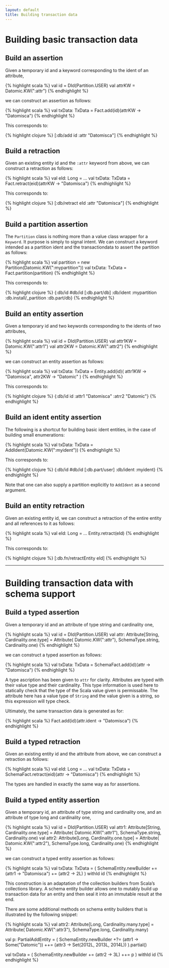 ```yaml
---
layout: default
title: Building transaction data
---
```


# <a name="txdata">Building basic transaction data</a>


## Build an assertion

Given a temporary id and a keyword corresponding to the ident of an attribute,

{% highlight scala %}
val id = DId(Partition.USER)
val attrKW = Datomic.KW(":attr")
{% endhighlight %}

we can construct an assertion as follows:

{% highlight scala %}
val txData: TxData = Fact.add(id)(attrKW -> "Datomisca")
{% endhighlight %}

This corresponds to:

{% highlight clojure %}
[:db/add id :attr "Datomisca"]
{% endhighlight %}

## Build a retraction

Given an existing entity id and the `:attr` keyword from above, we can construct a retraction as follows:

{% highlight scala %}
val eId: Long = …
val txData: TxData = Fact.retract(eid)(attrKW -> "Datomisca")
{% endhighlight %}

This corresponds to:

{% highlight clojure %}
[:db/retract eId :attr "Datomisca"]
{% endhighlight %}


## Build a partition assertion

The `Partition` class is nothing more than a value class wrapper for a
`Keyword`. It purpose is simply to signal intent. We can construct a keyword
intended as a partition ident and the transactiondata to assert the partition
as follows:

{% highlight scala %}
val partition = new Partition(Datomic.KW(":mypartition"))
val txData: TxData = Fact.partition(partition)
{% endhighlight %}

This corresponds to:

{% highlight clojure %}
{:db/id #db/id [:db.part/db]
 :db/ident :mypartition
 :db.install/_partition :db.part/db}
{% endhighlight %}

## Build an entity assertion

Given a temporary id and two keywords corresponding to the idents of two attributes,

{% highlight scala %}
val id = DId(Partition.USER)
val attr1KW = Datomic.KW(":attr1")
val attr2KW = Datomic.KW(":attr2")
{% endhighlight %}

we can construct an entity assertion as follows:

{% highlight scala %}
val txData: TxData =
  Entity.add(id)(
    attr1KW -> "Datomisca",
    attr2KW -> "Datomic"
  )
{% endhighlight %}

This corresponds to:

{% highlight clojure %}
{:db/id id
 :attr1 "Datomisca"
 :atrr2 "Datomic"}
{% endhighlight %}


## Build an ident entity assertion

The following is a shortcut for building basic ident entities, in the case of building small enumerations:

{% highlight scala %}
val txData: TxData = AddIdent(Datomic.KW(":myident"))
{% endhighlight %}

This corresponds to:

{% highlight clojure %}
{:db/id #db/id [:db.part/user]
 :db/ident :myident}
{% endhighlight %}

Note that one can also supply a partition explicitly to `AddIdent` as a second argument.


## Build an entity retraction

Given an existing entity id, we can construct a retraction of the entire
entity and all references to it as follows:

{% highlight scala %}
val eId: Long = …
Entity.retract(eId)
{% endhighlight %}

This corresponds to:

{% highlight clojure %}
[:db.fn/retractEntity eId]
{% endhighlight %}

---

# <a name="txdata">Building transaction data with schema support</a>


## Build a typed assertion

Given a temporary id and an attribute of type string and cardinality one,

{% highlight scala %}
val id = DId(Partition.USER)
val attr: Attribute[String, Cardinality.one.type] =
  Attribute(
    Datomic.KW(":attr"),
    SchemaType.string,
    Cardinality.one)
{% endhighlight %}

we can construct a typed assertion as follows:

{% highlight scala %}
val txData: TxData = SchemaFact.add(id)(attr -> "Datomisca")
{% endhighlight %}

A type ascription has been given to `attr` for clarity. Attributes are typed
with their value type and their cardinality. This type information is used
here to statically check that the type of the Scala value given is
permissable. The attribute here has a value type of `String` and the value
given is a string, so this expression will type check.

Ultimately, the same transaction data is generated as for:

{% highlight scala %}
Fact.add(id)(attr.ident -> "Datomisca")
{% endhighlight %}


## Build a typed retraction

Given an existing entity id and the attribute from above, we can construct a retraction as follows:

{% highlight scala %}
val eId: Long = …
val txData: TxData = SchemaFact.retract(eid)(attr -> "Datomisca")
{% endhighlight %}

The types are handled in exactly the same way as for assertions.


## Build a typed entity assertion

Given a temporary id, an attribute of type string and cardinality one, and an
attribute of type long and cardinality one,

{% highlight scala %}
val id = DId(Partition.USER)
val attr1: Attribute[String, Cardinality.one.type] =
  Attribute(
    Datomic.KW(":attr1"),
    SchemaType.string,
    Cardinality.one)
val attr2: Attribute[Long, Cardinality.one.type] =
  Attribute(
    Datomic.KW(":attr2"),
    SchemaType.long,
    Cardinality.one)
{% endhighlight %}

we can construct a typed entity assertion as follows:

{% highlight scala %}
val txData: TxData = (
  SchemaEntity.newBuilder
    += (attr1 -> "Datomisca")
    += (attr2 -> 2L)
) withId id
{% endhighlight %}

This construction is an adaptation of the collection builders from Scala’s
collections library. A schema entity builder allows one to mutably build up
transaction data for an entity and then seal it into an immutable result at
the end.

There are some additional methods on schema entity builders that is
illustrated by the following snippet:

{% highlight scala %}
val attr2: Attribute[Long, Cardinality.many.type] =
  Attribute(
    Datomic.KW(":attr3"),
    SchemaType.long,
    Cardinality.many)

val p: PartialAddEntity = (
  SchemaEntity.newBuilder
    +?= (attr1 -> Some("Datomic"))
    ++= (attr3 -> Set(2012L, 2013L, 2014L))
).partial()

val txData = (
  SchemaEntity.newBuilder
    += (attr2 -> 3L)
    ++= p
) withId id
{% endhighlight %}
